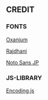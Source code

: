 ## CREDIT
### FONTS
[Oxanium](https://fonts.google.com/specimen/Oxanium)

[Rajdhani](https://fonts.google.com/specimen/Rajdhani)

[Noto Sans JP](https://fonts.google.com/noto/specimen/Noto+Sans+JP)

### JS-LIBRARY
[Encoding.js](https://github.com/polygonplanet/encoding.js)
